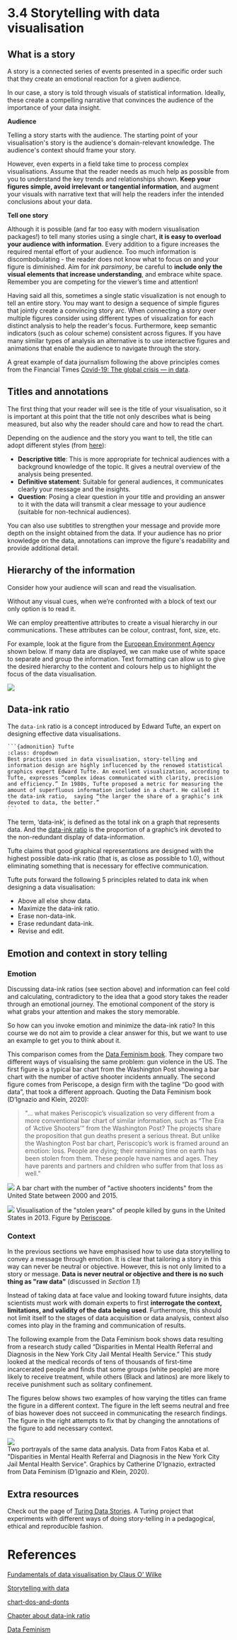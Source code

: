 # 3.4 Storytelling with data visualisation


## **What is a story**

A story is a connected series of events presented in a specific order such that they create an emotional reaction for a given audience. 

In our case, a story is told through visuals of statistical information. Ideally, these create a compelling narrative that convinces the audience of the importance of your data insight.

**Audience**

Telling a story starts with the audience. The starting point of your visualisation's story is the audience's domain-relevant knowledge. The audience's context should frame your story.

However, even experts in a field take time to process complex visualisations. Assume that the reader needs as much help as possible from you to understand the key trends and relationships shown. **Keep your figures simple, avoid irrelevant or tangential information**, and augment your visuals with narrative text that will help the readers infer the intended conclusions about your data.

<!-- #region -->
**Tell one story**

Although it is possible (and far too easy with modern visualisation packages!) to tell many stories using a single chart, **it is easy to overload your audience with information**. Every addition to a figure increases the required mental effort of your audience. Too much information is discombobulating - the reader does not know what to focus on and your figure is diminished. Aim for _ink parsimony_, be careful to **include only the visual elements that increase understanding**, and embrace white space. Remember you are competing for the viewer’s time and attention! 

Having said all this, sometimes a single static visualization is not enough to tell an entire story. You may want to design a sequence of simple figures that jointly create a convincing story arc. When connecting a story over multiple figures consider using different types of visualization for each distinct analysis to help the reader's focus. Furthermore, keep semantic indicators (such as colour scheme) consistent across figures. If you have many similar types of analysis an alternative is to use interactive figures and animations that enable the audience to navigate through the story. 

A great example of data journalism following the above principles comes from the Financial Times [Covid-19: The global crisis — in data](https://ig.ft.com/coronavirus-global-data/).



## Titles and annotations

The first thing that your reader will see is the title of your visualisation, so it is important at this point that the title not only describes what is being measured, but also why the reader should care and how to read the chart.

Depending on the audience and the story you want to tell, the title can adopt different styles (from [here](https://www.eea.europa.eu/data-and-maps/daviz/learn-more/chart-dos-and-donts/#message)):
- **Descriptive title**: This is more appropriate for technical audiences with a background knowledge of the topic. It gives a neutral overview of the analysis being presented.
- **Definitive statement**: Suitable for general audiences, it communicates clearly your message and the insights.
- **Question**: Posing a clear question in your title and providing an answer to it with the data will transmit a clear message to your audience (suitable for non-technical audiences).

You can also use subtitles to strengthen your message and provide more depth on the insight obtained from the data. If your audience has no prior knowledge on the data, annotations can improve the figure's readability and provide additional detail.

## Hierarchy of the information

Consider how your audience will scan and read the visualisation.

Without any visual cues, when we’re confronted with a block of text our only option is to read it.

We can employ preattentive attributes to create a visual hierarchy in our communications. These attributes can be colour, contrast, font, size, etc.

For example, look at the figure from the [European Environment Agency](https://www.eea.europa.eu/) shown below. If many data are displayed, we can  make use of white space to separate and group the information. Text formatting can allow us to give the desired hierarchy to the content and colours help us to highlight the focus of the data visualisation.

![](https://i.imgur.com/aCd1T2W.png)

## Data-ink ratio

The `data-ink` ratio is a concept introduced by Edward Tufte, an expert on designing effective data visualisations. 

````{margin}
```{admonition} Tufte
:class: dropdown
Best practices used in data visualisation, story-telling and information design are highly influcenced by the renowed statistical graphics expert Edward Tufte. An excellent visualization, according to Tufte, expresses “complex ideas communicated with clarity, precision and efficiency.” In 1980s, Tufte proposed a metric for measuring the amount of superfluous information included in a chart. He called it the data-ink ratio,  saying “the larger the share of a graphic’s ink devoted to data, the better.” 
```
````

The term, ‘data-ink’, is defined as the total ink on a graph that represents data. 
And the [data-ink ratio](https://infovis-wiki.net/w/images/5/55/DIR.jpg) is the proportion of a graphic’s ink devoted to the non-redundant display of data-information. 

Tufte claims that good graphical representations are designed with the highest possible data-ink ratio (that is, as close as possible to 1.0), without eliminating something that is necessary for effective communication.

Tufte puts forward the following 5 principles related to data ink when designing a data visualisation:

- Above all else show data.
- Maximize the data-ink ratio.
- Erase non-data-ink.
- Erase redundant data-ink.
- Revise and edit.

## Emotion and context in story telling 

### Emotion

Discussing data-ink ratios (see section above) and information can feel cold and calculating, contradictory to the idea that a good story takes the reader through an emotional journey. The emotional component of the story is what grabs your attention and makes the story memorable. 

So how can you invoke emotion and minimize the data-ink ratio? In this course we do not aim to provide a clear answer for this, but we want to use an example to get you to think about it.

This comparison comes from the [Data Feminism book](https://data-feminism.mitpress.mit.edu/pub/5evfe9yd/release/3). They compare two different ways of visualising the same problem: gun violence in the US. The first figure is a typical bar chart from the Washington Post showing a bar chart with the number of active shooter incidents annually. The second figure comes from Periscope, a design firm with the tagline “Do good with data”, that took a different approach. Quoting the Data Feminism book (D’Ignazio and Klein, 2020): 

> "... what makes Periscopic’s visualization so very different from a more conventional bar chart of similar information, such as “The Era of ‘Active Shooters’” from the Washington Post? The projects share the proposition that gun deaths present a serious threat. But unlike the Washington Post bar chart, Periscopic’s work is framed around an emotion: loss. People are dying; their remaining time on earth has been stolen from them. These people have names and ages. They have parents and partners and children who suffer from that loss as well."

![](https://i.imgur.com/XcdZGKf.png)
A bar chart with the number of "active shooters incidents" from the United State between 2000 and 2015.


![](https://i.imgur.com/KbnOEry.png)
Visualisation of the "stolen years" of people killed by guns in the United States in 2013. Figure by [Periscope](https://guns.periscopic.com/).


### Context

In the previous sections we have emphasised how to use data storytelling to convey a message through emotion. It is clear that tailoring a story in this way can never be neutral or objective. However, this is not only limited to a story or message. **Data is never neutral or objective and there is no such thing as "raw data"** (discussed in _Section 1.1_) 

Instead of taking data at face value and looking toward future insights, data scientists must work with domain experts to first **interrogate the context, limitations, and validity of the data being used**. Furthermore, this should not limit itself to the stages of data acquisition or data analysis, context also comes into play in the framing and communication of results.

The following example from the Data Feminism book shows data resulting from a research study called “Disparities in Mental Health Referral and Diagnosis in the New York City Jail Mental Health Service.” This study looked at the medical records of tens of thousands of first-time incarcerated people and finds that some groups (white people) are more likely to receive treatment, while others (Black and latinos) are more likely to receive punishment such as solitary confinement. 

The figures below shows two examples of how varying the titles can frame the figure in a different context. The figure in the left seems neutral and free of bias however does not succeed in communicating the research findings. The figure in the right attempts to fix that by changing the annotations of the figure to add necessary context.

![](https://i.imgur.com/ThduUju.png)   
Two portrayals of the same data analysis. Data from Fatos Kaba et al. "Disparities in Mental Health Referral and Diagnosis in the New York City Jail Mental Health Service". Graphics by Catherine D'Ignazio, extracted from Data Feminism (D’Ignazio and Klein, 2020). 

## Extra resources

Check out the page of [Turing Data Stories](https://alan-turing-institute.github.io/TuringDataStories-fastpages/). A Turing project that experiments with different ways of doing story-telling in a pedagogical, ethical and reproducible fashion. 

# References

[Fundamentals of data visualisation by Claus O' Wilke](https://clauswilke.com/dataviz/)

[Storytelling with data](http://www.bdbanalytics.ir/media/1123/storytelling-with-data-cole-nussbaumer-knaflic.pdf)

[chart-dos-and-donts](https://www.eea.europa.eu/data-and-maps/daviz/learn-more/chart-dos-and-donts/#message)

[Chapter about data-ink ratio](https://jtr13.github.io/cc19/tuftes-principles-of-data-ink.html)

[Data Feminism](https://data-feminism.mitpress.mit.edu/)

<!-- #endregion -->
